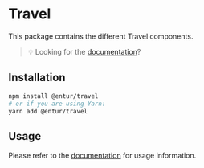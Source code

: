 # Travel

This package contains the different Travel components.

> 💡 Looking for the [documentation](https://design.entur.no/komponenter/reise/travelheader)?

## Installation

```sh
npm install @entur/travel
# or if you are using Yarn:
yarn add @entur/travel
```

## Usage

Please refer to the [documentation](https://design.entur.no/komponenter/reise/travelheader) for usage information.
